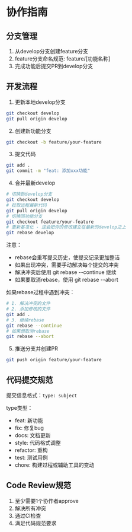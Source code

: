 # 协作指南

## 分支管理
1. 从develop分支创建feature分支
2. feature分支命名规范: feature/[功能名称]
3. 完成功能后提交PR到develop分支

## 开发流程
1. 更新本地develop分支
```bash
git checkout develop
git pull origin develop
```

2. 创建新功能分支
```bash
git checkout -b feature/your-feature
```

3. 提交代码
```bash
git add .
git commit -m "feat: 添加xxx功能"
```

4. 合并最新develop
```bash
# 切换到develop分支
git checkout develop
# 拉取远程最新代码
git pull origin develop
# 切换回功能分支
git checkout feature/your-feature
# 重新基准化 - 这会把你的修改建立在最新的develop之上
git rebase develop
```

注意：
- rebase会重写提交历史，使提交记录更加整洁
- 如果出现冲突，需要手动解决每个提交的冲突
- 解决冲突后使用 git rebase --continue 继续
- 如果要取消rebase，使用 git rebase --abort

如果rebase过程中遇到冲突：
```bash
# 1. 解决冲突的文件
# 2. 添加修改的文件
git add .
# 3. 继续rebase
git rebase --continue
# 如果想取消rebase
git rebase --abort
```

5. 推送分支并创建PR
```bash
git push origin feature/your-feature
```

## 代码提交规范
提交信息格式：`type: subject`

type类型：
- feat: 新功能
- fix: 修复bug
- docs: 文档更新
- style: 代码格式调整
- refactor: 重构
- test: 测试用例
- chore: 构建过程或辅助工具的变动

## Code Review规范
1. 至少需要1个协作者approve
2. 解决所有冲突
3. 通过CI检查
4. 满足代码规范要求
